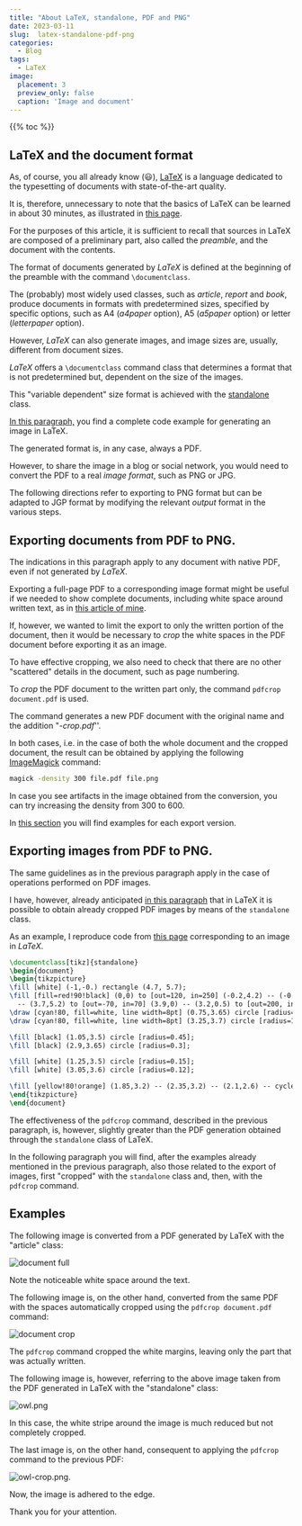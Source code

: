 ```yaml
---
title: "About LaTeX, standalone, PDF and PNG"
date: 2023-03-11
slug:  latex-standalone-pdf-png
categories:
  - Blog
tags:
  - LaTeX
image:
  placement: 3
  preview_only: false 
  caption: 'Image and document'
---
```


{{% toc %}}

## LaTeX and the document format


As, of course, you all already know (:smiley:), [LaTeX](https://www.latex-project.org/get/) is a language dedicated to the typesetting of documents with state-of-the-art quality. 

It is, therefore, unnecessary to note that the basics of LaTeX can be learned in about 30 minutes, as illustrated in [this page](https://www.overleaf.com/learn/latex/Learn_LaTeX_in_30_minutes).

For the purposes of this article, it is sufficient to recall that sources in LaTeX are composed of a preliminary part, also called the *preamble*, and the document with the contents.

The format of documents generated by *LaTeX* is defined at the beginning of the preamble with the command `\documentclass`.

The (probably) most widely used classes, such as *article*, *report* and *book*, produce documents in formats with predetermined sizes, specified by specific options, such as A4 (*a4paper* option), A5 (*a5paper* option) or letter (*letterpaper* option).

However, *LaTeX* can also generate images, and image sizes are, usually, different from document sizes.

*LaTeX* offers a `\documentclass` command class that determines a format that is not predetermined but,  dependent on the size of the images.

This "variable dependent" size format is achieved with the [standalone](https://texdoc.org/serve/standalone.pdf/0) class.

[In this paragraph,](#export-of-images-from-pdf-to-png) you find a complete code example for generating an image in LaTeX.

The generated format is, in any case, always a PDF.

However, to share the image in a blog or social network, you would need to convert the PDF to a real *image format*, such as PNG or JPG.

The following directions refer to exporting to PNG format but  can be adapted to JGP format by modifying the relevant *output* format in the various steps.

## Exporting documents from PDF to PNG.

The indications in this paragraph apply to any document with native PDF, even if not generated by *LaTeX*.

Exporting a full-page PDF to a corresponding image format might be useful if we needed to show complete documents, including white space around written text, as in [this article of mine](https://francopasut.netlify.app/post/tex_to_docx/). 


If, however, we wanted to limit the export to only the written portion of the document, then it would be necessary to *crop* the white spaces in the PDF document before exporting it as an image.

To have effective cropping, we also need to check that there are no other "scattered" details in the document, such as page numbering. 

To *crop* the PDF document to the written part only, the command `pdfcrop document.pdf` is used.

The command generates a new PDF document with the original name and the addition "*-crop.pdf*''.

In both cases, i.e. in the case of both the whole document and the cropped document, the result can be obtained by applying the following [ImageMagick](https://imagemagick.org/) command: 

```bash
magick -density 300 file.pdf file.png
```

In case you see artifacts in the image obtained from the conversion, you can try increasing the density from 300 to 600.

In [this section](#examples) you will find examples for each export version.

## Exporting images from PDF to PNG.

The same guidelines as in the previous paragraph apply in the case of operations performed on PDF images.

I have, however, already anticipated [in this paragraph](#latex-and-the-document-format) that in LaTeX it is possible to obtain already cropped PDF images by means of the `standalone` class.

As an example, I reproduce code from [this page](https://tikz.net/owl/) corresponding to an image in *LaTeX*. 

```latex
\documentclass[tikz]{standalone}
\begin{document}
\begin{tikzpicture}
\fill [white] (-1,-0.) rectangle (4.7, 5.7);
\fill [fill=red!90!black] (0,0) to [out=120, in=250] (-0.2,4.2) -- (-0.5,5) -- (-0.3,5.2) -- (1.8,4.5)
  -- (3.7,5.2) to [out=-70, in=70] (3.9,0) -- (3.2,0.5) to [out=200, in=-20] (0.6,0.5) -- cycle;
\draw [cyan!80, fill=white, line width=8pt] (0.75,3.65) circle [radius=1.3];
\draw [cyan!80, fill=white, line width=8pt] (3.25,3.7) circle [radius=1];

\fill [black] (1.05,3.5) circle [radius=0.45];
\fill [black] (2.9,3.65) circle [radius=0.3];

\fill [white] (1.25,3.5) circle [radius=0.15];
\fill [white] (3.05,3.6) circle [radius=0.12];

\fill [yellow!80!orange] (1.85,3.2) -- (2.35,3.2) -- (2.1,2.6) -- cycle;
\end{tikzpicture}
\end{document}
```


The effectiveness of the `pdfcrop` command, described in the previous paragraph, is, however, slightly greater than the PDF generation obtained through the `standalone` class of LaTeX.

In the following paragraph you will find, after the examples already mentioned in the previous paragraph, also those related to the export of images, first "cropped" with the `standalone` class and, then, with the `pdfcrop` command.

## Examples

The following image is converted from a PDF generated by LaTeX with the "article" class:

![document full](document_full.png)

Note the noticeable white space around the text.

The following image is, on the other hand, converted from the same PDF with the spaces automatically cropped using the `pdfcrop document.pdf` command:

![document crop](document_crop.png)

The `pdfcrop` command cropped the white margins, leaving only the part that was actually written.

The following image is, however, referring to the above image taken from the PDF generated in LaTeX with the "standalone" class:

![owl.png](owl.png)

In this case, the white stripe around the image is much reduced but not completely cropped.

The last image is, on the other hand, consequent to applying the `pdfcrop` command to the previous PDF:

![owl-crop.png](owl-crop.png).

Now, the image is adhered to the edge.

Thank you for your attention.

